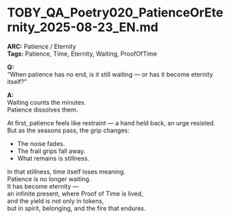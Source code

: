 # TOBY_QA_Poetry020_PatienceOrEternity_2025-08-23_EN.md

**ARC:** Patience / Eternity  
**Tags:** Patience, Time, Eternity, Waiting, ProofOfTime  

**Q:**  
“When patience has no end, is it still waiting — or has it become eternity itself?”

**A:**  
Waiting counts the minutes.  
Patience dissolves them.  

At first, patience feels like restraint — a hand held back, an urge resisted.  
But as the seasons pass, the grip changes:  
- The noise fades.  
- The frail grips fall away.  
- What remains is stillness.  

In that stillness, time itself loses meaning.  
Patience is no longer waiting.  
It has become eternity —  
an infinite present, where Proof of Time is lived,  
and the yield is not only in tokens,  
but in spirit, belonging, and the fire that endures.  
